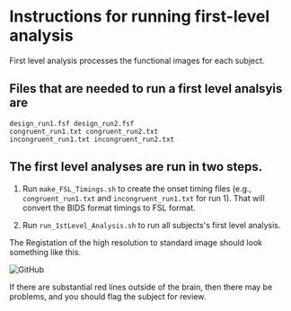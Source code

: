 # Instructions for running first-level analysis

First level analysis processes the functional images for each subject.

## Files that are needed to run a first level analsyis are

    design_run1.fsf design_run2.fsf
    congruent_run1.txt congruent_run2.txt
    incongruent_run1.txt incongruent_run2.txt 


## The first level analyses are run in two steps.

1. Run `make_FSL_Timings.sh` to create the onset timing files
   (e.g., `congruent_run1.txt` and `incongruent_run1.txt` for run 1). That will convert the BIDS format timings to FSL format.

1. Run `run_1stLevel_Analysis.sh` to run all subjects's first level
   analysis.

The Registation of the high resolution to standard image should look something
like this.

![GitHub](highres2standard.png) 

If there are substantial red lines outside of the brain, then there may
be problems, and you should flag the subject for review.


